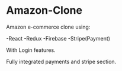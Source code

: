 # Amazon-Clone

Amazon e-commerce clone using:

-React
-Redux
-Firebase
-Stripe(Payment)

With Login features.



Fully integrated payments and stripe section.
